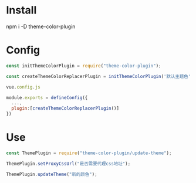 # Install

npm i -D theme-color-plugin

# Config

```js
const initThemeColorPlugin = require("theme-color-plugin");

const createThemeColorReplacerPlugin = initThemeColorPlugin('默认主题色');

vue.config.js

module.exports = defineConfig({
  ...,
  plugin:[createThemeColorReplacerPlugin()]
})
```

# Use

```js
const ThemePlugin = require("theme-color-plugin/update-theme");

ThemePlugin.setProxyCssUrl("是否需要代理css地址");

ThemePlugin.updateTheme("新的颜色");
```

